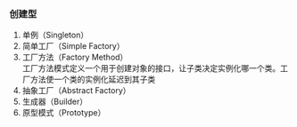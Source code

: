 ### 创建型

1. 单例（Singleton）
2. 简单工厂（Simple Factory）
3. 工厂方法（Factory Method）  
工厂方法模式定义一个用于创建对象的接口，让子类决定实例化哪一个类。工厂方法使一个类的实例化延迟到其子类
4. 抽象工厂（Abstract Factory）
5. 生成器（Builder）
6. 原型模式（Prototype）